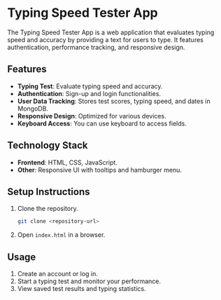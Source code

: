 
# Typing Speed Tester App

The Typing Speed Tester App is a web application that evaluates typing speed and accuracy by providing a text for users to type. It features authentication, performance tracking, and responsive design.

## Features

- **Typing Test**: Evaluate typing speed and accuracy.
- **Authentication**: Sign-up and login functionalities.
- **User Data Tracking**: Stores test scores, typing speed, and dates in MongoDB.
- **Responsive Design**: Optimized for various devices.
- **Keyboard Access**: You can use keyboard to access fields.

## Technology Stack

- **Frontend**: HTML, CSS, JavaScript.
- **Other**: Responsive UI with tooltips and hamburger menu.

## Setup Instructions

1. Clone the repository.
   ```bash
   git clone <repository-url>
   ```
2. Open `index.html` in a browser.

## Usage

1. Create an account or log in.
2. Start a typing test and monitor your performance.
3. View saved test results and typing statistics.

